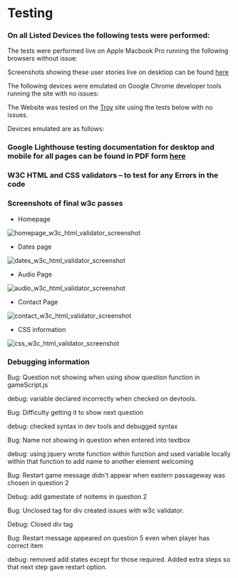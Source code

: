 # Testing

### On all Listed Devices the following tests were performed:

The tests were performed live on Apple Macbook Pro running the following browsers without issue:


Screenshots showing these user stories live on desktiop can be found [here](!)

The following devices were emulated on Google Chrome developer tools running the site with no issues:


The Website was tested on the [Troy](http://troy.labs.daum.net/) site using the tests below with no issues.

Devices emulated are as follows:


### Google Lighthouse testing documentation for desktop and mobile for all pages can be found in PDF form [here](!)



### W3C HTML and CSS validators – to test for any Errors in the code

### Screenshots of final w3c passes

- Homepage

![homepage_w3c_html_validator_screenshot](!)

- Dates page

![dates_w3c_html_validator_screenshot](!)

- Audio Page

![audio_w3c_html_validator_screenshot](!)

- Contact Page

![contact_w3c_html_validator_screenshot](!)

- CSS information

![css_w3c_html_validator_screenshot](!)

### Debugging information

Bug: Question not showing when using show question function in gameScript.js

debug: variable declared incorrectly when checked on devtools.

Bug: Difficulty getting it to show next question

debug: checked syntax in dev tools and debugged syntax

Bug: Name not showing in question when entered into textbox

debug: using jquery wrote function within function and used variable locally within that function to add name to another element welcoming

Bug: Restart game message didn't appear when eastern passageway was chosen in question 2

Debug: add gamestate of noitems in question 2

Bug: Unclosed tag for div created issues with w3c validator.

Debug: Closed div tag

Bug: Restart message appeared on question 5 even when player has correct item

debug: removed add states except for those required.  Added extra steps so that next step gave restart option.